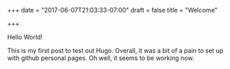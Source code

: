 +++
date = "2017-06-07T21:03:33-07:00"
draft = false
title = "Welcome"

+++

Hello World!

This is my first post to test out Hugo. Overall, it was a bit of a
pain to set up with github personal pages. Oh well, it seems to be
working now.

